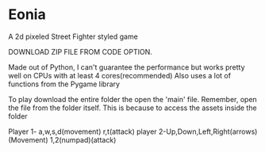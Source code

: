 # Eonia
A 2d pixeled Street Fighter styled game

DOWNLOAD ZIP FILE FROM CODE OPTION.

Made out of Python, I can't guarantee the performance but works pretty well on CPUs with at least 4 cores(recommended)
Also uses a lot of functions from the Pygame library

To play download the entire folder the open the 'main' file.
Remember, open the file from the folder itself.
This is because to access the assets inside the folder


Player 1- a,w,s,d(movement) r,t(attack)
player 2-Up,Down,Left,Right(arrows)(Movement)  1,2(numpad)(attack)
